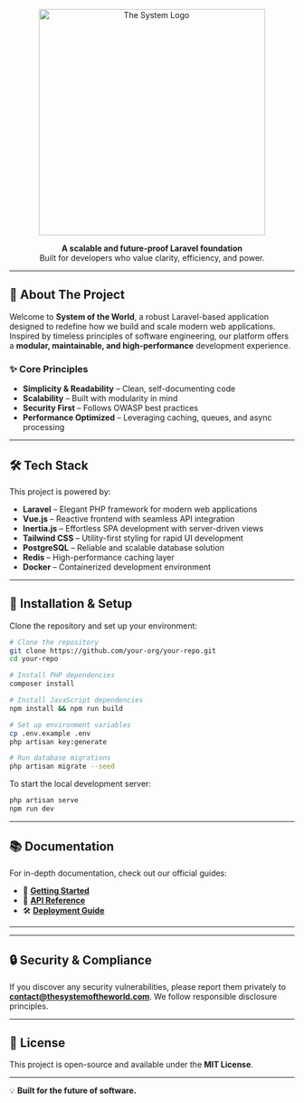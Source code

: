 <p align="center">
  <a href="https://thesystemoftheworld.com" target="_blank">
    <img src="https://thesystemoftheworld.com/images/logos/TheSystemHorse.svg" width="400" alt="The System Logo">
  </a>
</p>

<p align="center">
  <strong>A scalable and future-proof Laravel foundation</strong><br>
  Built for developers who value clarity, efficiency, and power.
</p>

---

## 🚀 About The Project

Welcome to **System of the World**, a robust Laravel-based application designed to redefine how we build and scale modern web applications. Inspired by timeless principles of software engineering, our platform offers a **modular, maintainable, and high-performance** development experience.

### ✨ Core Principles
- **Simplicity & Readability** – Clean, self-documenting code
- **Scalability** – Built with modularity in mind
- **Security First** – Follows OWASP best practices
- **Performance Optimized** – Leveraging caching, queues, and async processing

---

## 🛠️ Tech Stack

This project is powered by:
- **Laravel** – Elegant PHP framework for modern web applications
- **Vue.js** – Reactive frontend with seamless API integration
- **Inertia.js** – Effortless SPA development with server-driven views
- **Tailwind CSS** – Utility-first styling for rapid UI development
- **PostgreSQL** – Reliable and scalable database solution
- **Redis** – High-performance caching layer
- **Docker** – Containerized development environment

---

## 🔧 Installation & Setup

Clone the repository and set up your environment:

```sh
# Clone the repository
git clone https://github.com/your-org/your-repo.git
cd your-repo

# Install PHP dependencies
composer install

# Install JavaScript dependencies
npm install && npm run build

# Set up environment variables
cp .env.example .env
php artisan key:generate

# Run database migrations
php artisan migrate --seed
```

To start the local development server:
```sh
php artisan serve
npm run dev
```

---

## 📚 Documentation

For in-depth documentation, check out our official guides:
- 📖 **[Getting Started](https://thesystemoftheworld.com/docs/getting-started)**
- 🔗 **[API Reference](https://thesystemoftheworld.com/docs/api)**
- 🛠 **[Deployment Guide](https://thesystemoftheworld.com/docs/deployment)**

---

<!-- ## 🤝 Contributing

We welcome contributions from the community! Please follow our [Contribution Guide](https://thesystemoftheworld.com/contributing) before submitting a pull request. -->

---

## 🔒 Security & Compliance

If you discover any security vulnerabilities, please report them privately to **contact@thesystemoftheworld.com**. We follow responsible disclosure principles.

---

## 📜 License

This project is open-source and available under the **MIT License**.

---

💡 **Built for the future of software.**
